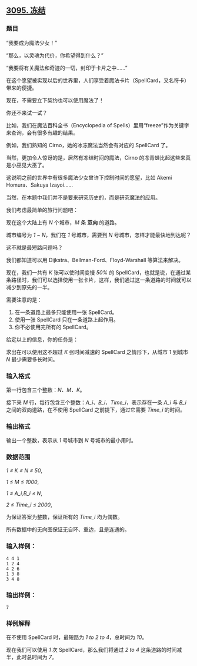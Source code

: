 ## [3095. 冻结](https://www.acwing.com/problem/content/3098/)

### 题目

“我要成为魔法少女！”

“那么，以灵魂为代价，你希望得到什么？”

“我要将有关魔法和奇迹的一切，封印于卡片之中......”

在这个愿望被实现以后的世界里，人们享受着魔法卡片（SpellCard，又名符卡）带来的便捷。

现在，不需要立下契约也可以使用魔法了！

你还不来试一试？

比如，我们在魔法百科全书（Encyclopedia of Spells）里用“freeze”作为关键字来查询，会有很多有趣的结果。

例如，我们熟知的 Cirno，她的冰冻魔法当然会有对应的 SpellCard 了。

当然，更加令人惊讶的是，居然有冻结时间的魔法，Cirno 的冻青蛙比起这些来真是小巫见大巫了。

这说明之前的世界中有很多魔法少女曾许下控制时间的愿望，比如 Akemi Homura、Sakuya Izayoi......

当然，在本题中我们并不是要来研究历史的，而是研究魔法的应用。

我们考虑最简单的旅行问题吧：

现在这个大陆上有 *N* 个城市，*M* 条 **双向** 的道路。

城市编号为 *1 ~ N*，我们在 *1* 号城市，需要到 *N* 号城市，怎样才能最快地到达呢？

这不就是最短路问题吗？

我们都知道可以用 Dijkstra、Bellman-Ford、Floyd-Warshall 等算法来解决。

现在，我们一共有 *K* 张可以使时间变慢 *50%* 的 SpellCard，也就是说，在通过某条路径时，我们可以选择使用一张卡片，这样，我们通过这一条道路的时间就可以减少到原先的一半。

需要注意的是：

1. 在一条道路上最多只能使用一张 SpellCard。
2. 使用一张 SpellCard 只在一条道路上起作用。
3. 你不必使用完所有的 SpellCard。

给定以上的信息，你的任务是：

求出在可以使用这不超过 *K* 张时间减速的 SpellCard 之情形下，从城市 *1* 到城市 *N* 最少需要多长时间。

### 输入格式

第一行包含三个整数：*N、M、K*。

接下来 *M* 行，每行包含三个整数：*A_i、B_i、Time_i*，表示存在一条 *A_i* 与 *B_i* 之间的双向道路，在不使用 SpellCard 之前提下，通过它需要 *Time_i* 的时间。

### 输出格式

输出一个整数，表示从 *1* 号城市到 *N* 号城市的最小用时。

### 数据范围

*1 ≤ K ≤ N ≤ 50*,

*1 ≤ M ≤ 1000*,

*1 ≤ A_i,B_i ≤ N*,

*2 ≤ Time_i ≤ 2000*,

为保证答案为整数，保证所有的 *Time_i* 均为偶数。

所有数据中的无向图保证无自环、重边，且是连通的。

### 输入样例：

```
4 4 1
1 2 4
4 2 6
1 3 8
3 4 8
```

### 输出样例：

```
7
```

### 样例解释

在不使用 SpellCard 时，最短路为 *1 to 2 to 4*，总时间为 *10*。

现在我们可以使用 *1* 次 SpellCard，那么我们将通过 *2 to 4* 这条道路的时间减半，此时总时间为 *7*。
